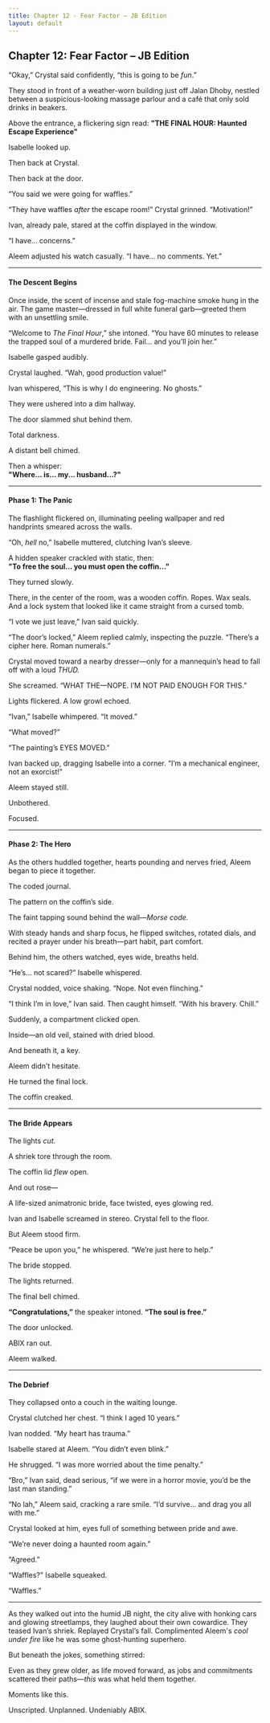 ```yaml
---
title: Chapter 12 - Fear Factor – JB Edition
layout: default
---
```


## **Chapter 12: Fear Factor – JB Edition**

“Okay,” Crystal said confidently, “this is going to be *fun*.”

They stood in front of a weather-worn building just off Jalan Dhoby, nestled between a suspicious-looking massage parlour and a café that only sold drinks in beakers.

Above the entrance, a flickering sign read: **"THE FINAL HOUR: Haunted Escape Experience"**

Isabelle looked up.

Then back at Crystal.

Then back at the door.

“You said we were going for waffles.”

“They have waffles *after* the escape room!” Crystal grinned. “Motivation!”

Ivan, already pale, stared at the coffin displayed in the window.

“I have... concerns.”

Aleem adjusted his watch casually. “I have... no comments. Yet.”

---

#### **The Descent Begins**

Once inside, the scent of incense and stale fog-machine smoke hung in the air. The game master—dressed in full white funeral garb—greeted them with an unsettling smile.

“Welcome to *The Final Hour*,” she intoned. “You have 60 minutes to release the trapped soul of a murdered bride. Fail… and you’ll join her.”

Isabelle gasped audibly.

Crystal laughed. “Wah, good production value!”

Ivan whispered, “This is why I do engineering. No ghosts.”

They were ushered into a dim hallway.

The door slammed shut behind them.

Total darkness.

A distant bell chimed.

Then a whisper:  
**"Where... is... my... husband...?"**

---

#### **Phase 1: The Panic**

The flashlight flickered on, illuminating peeling wallpaper and red handprints smeared across the walls.

“Oh, *hell* no,” Isabelle muttered, clutching Ivan’s sleeve.

A hidden speaker crackled with static, then:  
**"To free the soul... you must open the coffin..."**

They turned slowly.

There, in the center of the room, was a wooden coffin. Ropes. Wax seals. And a lock system that looked like it came straight from a cursed tomb.

“I vote we just leave,” Ivan said quickly.

“The door’s locked,” Aleem replied calmly, inspecting the puzzle. “There’s a cipher here. Roman numerals.”

Crystal moved toward a nearby dresser—only for a mannequin’s head to fall off with a loud *THUD.*

She screamed. “WHAT THE—NOPE. I’M NOT PAID ENOUGH FOR THIS.”

Lights flickered. A low growl echoed.

“Ivan,” Isabelle whimpered. “It moved.”

“What moved?”

“The painting’s EYES MOVED.”

Ivan backed up, dragging Isabelle into a corner. “I’m a mechanical engineer, not an exorcist!”

Aleem stayed still.

Unbothered.

Focused.

---

#### **Phase 2: The Hero**

As the others huddled together, hearts pounding and nerves fried, Aleem began to piece it together.

The coded journal.

The pattern on the coffin’s side.

The faint tapping sound behind the wall—*Morse code.*

With steady hands and sharp focus, he flipped switches, rotated dials, and recited a prayer under his breath—part habit, part comfort.

Behind him, the others watched, eyes wide, breaths held.

“He’s... not scared?” Isabelle whispered.

Crystal nodded, voice shaking. “Nope. Not even flinching.”

“I think I’m in love,” Ivan said. Then caught himself. “With his bravery. Chill.”

Suddenly, a compartment clicked open.

Inside—an old veil, stained with dried blood.

And beneath it, a key.

Aleem didn’t hesitate.

He turned the final lock.

The coffin creaked.

---

#### **The Bride Appears**

The lights *cut.*

A shriek tore through the room.

The coffin lid *flew* open.

And out rose—

A life-sized animatronic bride, face twisted, eyes glowing red.

Ivan and Isabelle screamed in stereo. Crystal fell to the floor.

But Aleem stood firm.

“Peace be upon you,” he whispered. “We’re just here to help.”

The bride stopped.

The lights returned.

The final bell chimed.

**“Congratulations,”** the speaker intoned. **“The soul is free.”**

The door unlocked.

ABIX ran out.

Aleem walked.

---

#### **The Debrief**

They collapsed onto a couch in the waiting lounge.

Crystal clutched her chest. “I think I aged 10 years.”

Ivan nodded. “My heart has trauma.”

Isabelle stared at Aleem. “You didn’t even blink.”

He shrugged. “I was more worried about the time penalty.”

“Bro,” Ivan said, dead serious, “if we were in a horror movie, you’d be the last man standing.”

“No lah,” Aleem said, cracking a rare smile. “I’d survive… and drag you all with me.”

Crystal looked at him, eyes full of something between pride and awe.

“We’re never doing a haunted room again.”

“Agreed.”

“Waffles?” Isabelle squeaked.

“Waffles.”

---

As they walked out into the humid JB night, the city alive with honking cars and glowing streetlamps, they laughed about their own cowardice. They teased Ivan’s shriek. Replayed Crystal’s fall. Complimented Aleem's *cool under fire* like he was some ghost-hunting superhero.

But beneath the jokes, something stirred:

Even as they grew older, as life moved forward, as jobs and commitments scattered their paths—*this* was what held them together.

Moments like this.

Unscripted. Unplanned. Undeniably ABIX.